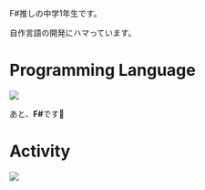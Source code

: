 F#推しの中学1年生です。

自作言語の開発にハマっています。

# Programming Language
![](https://skillicons.dev/icons?i=cs)

あと、<strong>F#</strong>です💢

# Activity
![](https://github-readme-stats.vercel.app/api/top-langs?username=MueLangDeveloper&layout=compact)
